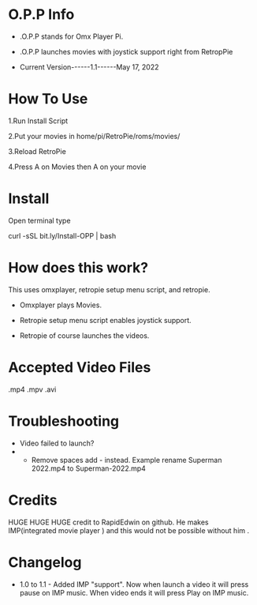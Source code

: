 # O.P.P Info

- .O.P.P stands for Omx Player Pi.

- .O.P.P launches movies with joystick support right from RetropPie

- Current Version------1.1------May 17, 2022

# How To Use 

1.Run Install Script

2.Put your movies in home/pi/RetroPie/roms/movies/

3.Reload RetroPie

4.Press A on Movies then A on your movie

# Install 

Open terminal type 

curl -sSL bit.ly/Install-OPP | bash


# How does this work? 

This uses omxplayer, retropie setup menu script, and retropie. 

- Omxplayer plays Movies.

- Retropie setup menu script enables joystick support.
 
- Retropie of course launches the videos.


# Accepted Video Files 

.mp4 .mpv .avi 

# Troubleshooting 

- Video failed to launch? 
- 
    - Remove spaces add - instead. Example rename Superman 2022.mp4 to Superman-2022.mp4

# Credits 

HUGE HUGE HUGE credit to RapidEdwin on github. He makes IMP(integrated movie player ) and this would not be possible without him .

# Changelog

- 1.0 to 1.1
        - Added IMP "support". Now when launch a video it will press pause on IMP music. When video ends it will press Play on IMP music.
